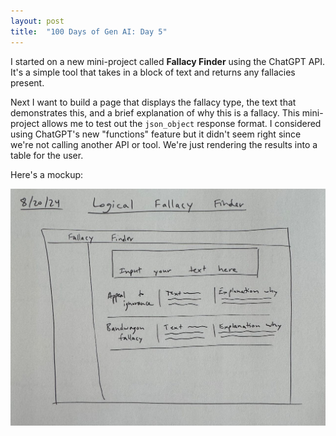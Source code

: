 ```yaml
---
layout: post
title:  "100 Days of Gen AI: Day 5"
---
```


I started on a new mini-project called **Fallacy Finder** using the ChatGPT API. It's a simple tool that takes in a block of text and returns any fallacies present.

Next I want to build a page that displays the fallacy type, the text that demonstrates this, and a brief explanation of why this is a fallacy. This mini-project allows me to test out the `json_object` response format. I considered using ChatGPT's new "functions" feature but it didn't seem right since we're not calling another API or tool. We're just rendering the results into a table for the user.

Here's a mockup:

![Fallacy finder mockup](/assets/2024-08-20-fallacy-finder.jpeg)
